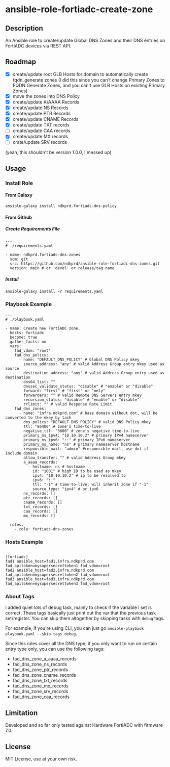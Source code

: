 # ansible-role-fortiadc-create-zone

## Description

An Ansible role to create/update Global DNS Zones and their DNS entries on FortiADC devices via REST API.

## Roadmap

- [x] create/update root GLB Hosts for domain to automatically create fqdn_generate zones (I did this since you can't change Primary Zones to FQDN Generate Zones, and you can't use GLB Hosts on existing Primary Zones)
- [x] move the zones into DNS Policy 
- [x] create/update A/AAAA Records
- [x] create/update NS Records
- [x] create/update PTR Records
- [x] create/update CNAME Records
- [x] create/update TXT records
- [ ] create/update CAA records
- [x] create/update MX records
- [ ] crate/update SRV records

(yeah, this shouldn't be version 1.0.0, I messed up)

## Usage

### Install Role

#### From Galaxy

```
ansible-galaxy install ndkprd.fortiadc-dns-policy
```

#### From Github

##### Create Requirements File

```
---
# ./requirements.yaml

- name: ndkprd.fortiadc-dns-zones
  scm: git
  src: https://github.com/ndkprd/ansible-role-fortiadc-dns-zones.git
  version: main # or 'devel' or release/tag name
```

##### Install

```
ansible-galaxy install -r requirements.yaml
```

### Playbook Example

```
---
# ./playbook.yaml

- name: Create new FortiADC zone.
  hosts: fortiadc
  become: true
  gather_facts: no
  vars:
    fad_vdom: "root"
    fad_dns_policy:
      - name: "DEFAULT_DNS_POLICY" # Global DNS Policy mkey
        source_address: "any" # valid Address Group entry mkey used as source
        destination_address: "any" # valid Address Group entry used as destination
        dns64_list: ""
        dnssec_validate_status: "disable" # "enable" or "disable"
        forward: "first" # "first" or "only"
        forwarders: "" # valid Remote DNS Servers entry mkey
        recursion_status: "disable" # "enable" or "disable"
        rrlimit: "" # valid Response Rate Limit 
    fad_dns_zones:
      - name: "infra.ndkprd.com" # base domain without dot, will be converted to the mkey by task
        dns_policy: "DEFAULT_DNS_POLICY" # valid DNS Policy mkey
        ttl: "86400" # zone's time-to-live
        negative_ttl: "3600" # zone's negative time-to-live
        primary_ns_ipv4: "10.10.10.2" # primary IPv4 nameserver
        primary_ns_ipv6: "::" # primary IPv6 nameserver
        primary_ns_name: "ns" # primary nameserver hostname
        responsible_mail: "admin" #responsible mail, use dot if include domain
        allow_transfer: "" # valid Address Group mkey
        a_aaaa_records:
          - hostname: ns # hostname
            id: "1001" # high ID to be used as mkey
            ipv4: "10.10.10.2" # ip to be resolved to
            ipv6: "::"
            ttl: "-1" # time-to-live, will inherit zone if "-1"
            source_type: "ipv4" # or ipv6
        ns_records: []
        ptr_records: []
        cname_records: []
        txt_records: []
        caa_records: []
        mx_records: []

  roles:
    - role: fortiadc-dns-zones
```

### Hosts Example

```

[fortiadc]
fad1 ansible_host=fad1.infra.ndkprd.com fad_apitoken=mysupersecrettoken1 fad_vdom=root
fad2 ansible_host=fad2.infra.ndkprd.com fad_apitoken=mysupersecrettoken2 fad_vdom=root
fad3 ansible_host=fad3.infra.ndkprd.com fad_apitoken=mysupersecrettoken3 fad_vdom=root

```

### About Tags

I added quiet lots of debug task, mainly to check if the variable I set is correct. These tags basically just print out the var that the previous task set/register. You can skip them altogether by skipping tasks with `debug` tags.

For example, if you're using CLI, you can just go `ansible-playbook playbook.yaml --skip-tags debug`.

Since this roles cover all the DNS type, if you only want to run on certain entry type only, you can use the following tags:

- fad_dns_zone_a_aaaa_records
- fad_dns_zone_ns_records
- fad_dns_zone_ptr_records
- fad_dns_zone_cname_records
- fad_dns_zone_txt_records
- fad_dns_zone_mx_records
- fad_dns_zone_srv_records
- fad_dns_zone_caa_records

## Limitation

Developed and so far only tested against Hardware FortiADC with firmware 7.0.

## License

MIT License, use at your own risk.
